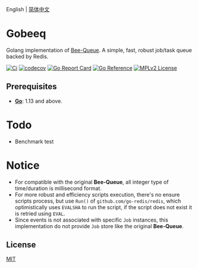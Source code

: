 English | [简体中文](./README_zh-CN.md)

# Gobeeq
Golang implementation of [Bee-Queue](https://github.com/bee-queue/bee-queue). A simple, fast, robust job/task queue backed by Redis.

[![Ci](https://github.com/elvinchan/gobeeq/actions/workflows/ci.yml/badge.svg)](https://github.com/elvinchan/gobeeq/actions/workflows/ci.yml)
[![codecov](https://codecov.io/gh/elvinchan/gobeeq/branch/master/graph/badge.svg)](https://codecov.io/gh/elvinchan/gobeeq)
[![Go Report Card](https://goreportcard.com/badge/github.com/elvinchan/gobeeq)](https://goreportcard.com/report/github.com/elvinchan/gobeeq)
[![Go Reference](https://pkg.go.dev/badge/github.com/elvinchan/gobeeq.svg)](https://pkg.go.dev/github.com/elvinchan/gobeeq)
[![MPLv2 License](https://img.shields.io/badge/license-MPLv2-blue.svg)](https://www.mozilla.org/MPL/2.0/)

## Prerequisites
- **[Go](https://golang.org/)**: 1.13 and above.

# Todo
- Benchmark test

# Notice
- For compatible with the original **Bee-Queue**, all integer type of time/duration is millisecond format.
- For more robust and efficiency scripts execution, there's no ensure scripts process, but use `Run()` of `github.com/go-redis/redis`, which optimistically uses `EVALSHA` to run the script, if the script does not exist it is retried using `EVAL`.
- Since events is not associated with specific `Job` instances, this implementation do not provide `Job` store like the original **Bee-Queue**.

## License

[MIT](https://github.com/elvinchan/gobeeq/blob/master/LICENSE)